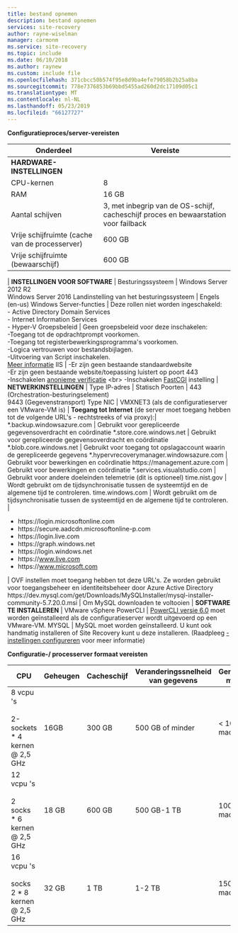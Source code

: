 ```yaml
---
title: bestand opnemen
description: bestand opnemen
services: site-recovery
author: rayne-wiselman
manager: carmonm
ms.service: site-recovery
ms.topic: include
ms.date: 06/10/2018
ms.author: raynew
ms.custom: include file
ms.openlocfilehash: 371cbcc50b574f95e8d9ba4efe79058b2b25a8ba
ms.sourcegitcommit: 778e7376853b69bbd5455ad260d2dc17109d05c1
ms.translationtype: MT
ms.contentlocale: nl-NL
ms.lasthandoff: 05/23/2019
ms.locfileid: "66127727"
---
```

**Configuratieproces/server-vereisten**

**Onderdeel** | **Vereiste** 
--- | ---
**HARDWARE-INSTELLINGEN** | 
CPU-kernen | 8 
RAM | 16 GB
Aantal schijven | 3, met inbegrip van de OS-schijf, cacheschijf proces en bewaarstation voor failback 
Vrije schijfruimte (cache van de processerver) | 600 GB
Vrije schijfruimte (bewaarschijf) | 600 GB
 | 
**INSTELLINGEN VOOR SOFTWARE** | 
Besturingssysteem | Windows Server 2012 R2 <br> Windows Server 2016
Landinstelling van het besturingssysteem | Engels (en-us)
Windows Server-functies | Deze rollen niet worden ingeschakeld: <br> - Active Directory Domain Services <br>- Internet Information Services <br> - Hyper-V 
Groepsbeleid | Geen groepsbeleid voor deze inschakelen: <br> -Toegang tot de opdrachtprompt voorkomen. <br> -Toegang tot registerbewerkingsprogramma's voorkomen. <br> -Logica vertrouwen voor bestandsbijlagen. <br> -Uitvoering van Script inschakelen. <br> [Meer informatie](https://technet.microsoft.com/library/gg176671(v=ws.10).aspx)
IIS | -Er zijn geen bestaande standaardwebsite <br> -Er zijn geen bestaande website/toepassing luistert op poort 443 <br>-Inschakelen [anonieme verificatie](https://technet.microsoft.com/library/cc731244(v=ws.10).aspx) <br> -Inschakelen [FastCGI](https://technet.microsoft.com/library/cc753077(v=ws.10).aspx) instelling 
| 
**NETWERKINSTELLINGEN** | 
Type IP-adres | Statisch 
Poorten | 443 (Orchestration-besturingselement)<br>9443 (Gegevenstransport) 
Type NIC | VMXNET3 (als de configuratieserver een VMware-VM is)
 |
**Toegang tot Internet** (de server moet toegang hebben tot de volgende URL's - rechtstreeks of via proxy):|
\*.backup.windowsazure.com | Gebruikt voor gerepliceerde gegevensoverdracht en coördinatie
\*.store.core.windows.net | Gebruikt voor gerepliceerde gegevensoverdracht en coördinatie
\*.blob.core.windows.net | Gebruikt voor toegang tot opslagaccount waarin de gerepliceerde gegevens
\*.hypervrecoverymanager.windowsazure.com | Gebruikt voor bewerkingen en coördinatie
https:\//management.azure.com | Gebruikt voor bewerkingen en coördinatie 
*.services.visualstudio.com | Gebruikt voor andere doeleinden telemetrie (dit is optioneel)
time.nist.gov | Wordt gebruikt om de tijdsynchronisatie tussen de systeemtijd en de algemene tijd te controleren.
time.windows.com | Wordt gebruikt om de tijdsynchronisatie tussen de systeemtijd en de algemene tijd te controleren.
| <ul> <li> https:\//login.microsoftonline.com </li><li> https:\//secure.aadcdn.microsoftonline-p.com </li><li> https:\//login.live.com </li><li> https:\//graph.windows.net </li><li> https:\//login.windows.net </li><li> https:\//www.live.com </li><li> https:\//www.microsoft.com </li></ul> | OVF instellen moet toegang hebben tot deze URL's. Ze worden gebruikt voor toegangsbeheer en identiteitsbeheer door Azure Active Directory
https:\//dev.mysql.com/get/Downloads/MySQLInstaller/mysql-installer-community-5.7.20.0.msi | Om MySQL downloaden te voltooien
|
**SOFTWARE TE INSTALLEREN** | 
VMware vSphere PowerCLI | [PowerCLI versie 6.0](https://my.vmware.com/web/vmware/details?productId=491&downloadGroup=PCLI600R1) moet worden geïnstalleerd als de configuratieserver wordt uitgevoerd op een VMware-VM.
MYSQL | MySQL moet worden geïnstalleerd. U kunt ook handmatig installeren of Site Recovery kunt u deze installeren. (Raadpleeg [-instellingen configureren](../articles/site-recovery/vmware-azure-deploy-configuration-server.md#configure-settings) voor meer informatie)

**Configuratie-/ processerver formaat vereisten**

**CPU** | **Geheugen** | **Cacheschijf** | **Veranderingssnelheid van gegevens** | **Gerepliceerde machines**
--- | --- | --- | --- | ---
8 vcpu 's<br/><br/> 2-sockets * 4 kernen \@ 2,5 GHz | 16GB | 300 GB | 500 GB of minder | < 100 machines
12 vcpu 's<br/><br/> 2 socks * 6 kernen \@ 2,5 GHz | 18 GB | 600 GB | 500 GB-1 TB | 100-150-machines
16 vcpu 's<br/><br/> socks 2 * 8 kernen \@ 2,5 GHz | 32 GB | 1 TB | 1-2 TB | 150 -200-machines


